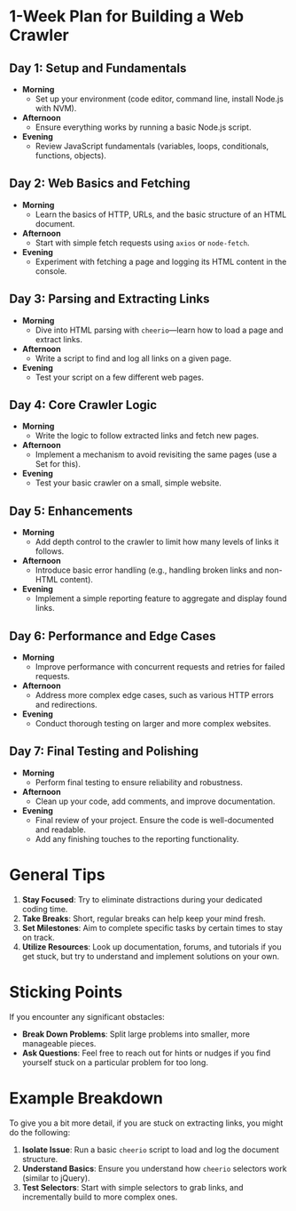 # 1-Week Plan for Building a Web Crawler

## Day 1: Setup and Fundamentals
- **Morning**
  - Set up your environment (code editor, command line, install Node.js with NVM).
- **Afternoon**
  - Ensure everything works by running a basic Node.js script.
- **Evening**
  - Review JavaScript fundamentals (variables, loops, conditionals, functions, objects).

## Day 2: Web Basics and Fetching
- **Morning**
  - Learn the basics of HTTP, URLs, and the basic structure of an HTML document.
- **Afternoon**
  - Start with simple fetch requests using `axios` or `node-fetch`.
- **Evening**
  - Experiment with fetching a page and logging its HTML content in the console.

## Day 3: Parsing and Extracting Links
- **Morning**
  - Dive into HTML parsing with `cheerio`—learn how to load a page and extract links.
- **Afternoon**
  - Write a script to find and log all links on a given page.
- **Evening**
  - Test your script on a few different web pages.

## Day 4: Core Crawler Logic
- **Morning**
  - Write the logic to follow extracted links and fetch new pages.
- **Afternoon**
  - Implement a mechanism to avoid revisiting the same pages (use a Set for this).
- **Evening**
  - Test your basic crawler on a small, simple website.

## Day 5: Enhancements
- **Morning**
  - Add depth control to the crawler to limit how many levels of links it follows.
- **Afternoon**
  - Introduce basic error handling (e.g., handling broken links and non-HTML content).
- **Evening**
  - Implement a simple reporting feature to aggregate and display found links.

## Day 6: Performance and Edge Cases
- **Morning**
  - Improve performance with concurrent requests and retries for failed requests.
- **Afternoon**
  - Address more complex edge cases, such as various HTTP errors and redirections.
- **Evening**
  - Conduct thorough testing on larger and more complex websites.

## Day 7: Final Testing and Polishing
- **Morning**
  - Perform final testing to ensure reliability and robustness.
- **Afternoon**
  - Clean up your code, add comments, and improve documentation.
- **Evening**
  - Final review of your project. Ensure the code is well-documented and readable.
  - Add any finishing touches to the reporting functionality.

# General Tips
1. **Stay Focused**: Try to eliminate distractions during your dedicated coding time.
2. **Take Breaks**: Short, regular breaks can help keep your mind fresh.
3. **Set Milestones**: Aim to complete specific tasks by certain times to stay on track.
4. **Utilize Resources**: Look up documentation, forums, and tutorials if you get stuck, but try to understand and implement solutions on your own.

# Sticking Points
If you encounter any significant obstacles:
- **Break Down Problems**: Split large problems into smaller, more manageable pieces.
- **Ask Questions**: Feel free to reach out for hints or nudges if you find yourself stuck on a particular problem for too long.

# Example Breakdown
To give you a bit more detail, if you are stuck on extracting links, you might do the following:
1. **Isolate Issue**: Run a basic `cheerio` script to load and log the document structure.
2. **Understand Basics**: Ensure you understand how `cheerio` selectors work (similar to jQuery).
3. **Test Selectors**: Start with simple selectors to grab links, and incrementally build to more complex ones.


